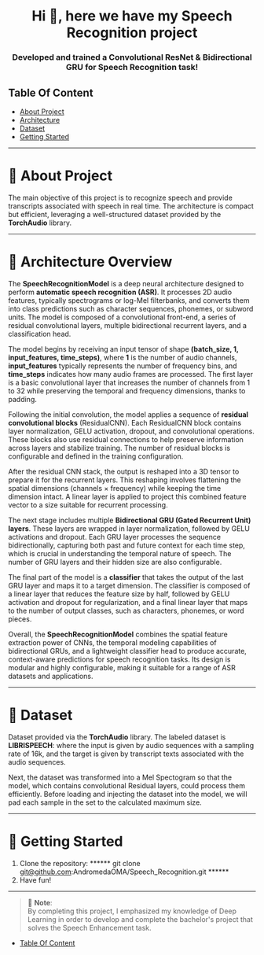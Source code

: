 <h1 align="center">Hi 👋, here we have my Speech Recognition project</h1>
<h3 align="center">Developed and trained a Convolutional ResNet & Bidirectional GRU for Speech Recognition task!</h3>


## Table Of Content
* [About Project](#project)
* [Architecture](#architecture)
* [Dataset](#dataset)
* [Getting Started](#getting-started)

--------------------------------------------------------------------------------
<h1 id="project" align="left">🤖 About Project</h1>

The main objective of this project is to recognize speech and provide transcripts associated with speech in real time. The architecture is compact but efficient, leveraging a well-structured dataset provided by the **TorchAudio** library.

---

<h1 id="architecture" align="left">🧠 Architecture Overview</h1>

The **SpeechRecognitionModel** is a deep neural architecture designed to perform **automatic speech recognition (ASR)**. It processes 2D audio features, typically spectrograms or log-Mel filterbanks, and converts them into class predictions such as character sequences, phonemes, or subword units. The model is composed of a convolutional front-end, a series of residual convolutional layers, multiple bidirectional recurrent layers, and a classification head.

The model begins by receiving an input tensor of shape **(batch_size, 1, input_features, time_steps)**, where **1** is the number of audio channels, **input_features** typically represents the number of frequency bins, and **time_steps** indicates how many audio frames are processed. The first layer is a basic convolutional layer that increases the number of channels from 1 to 32 while preserving the temporal and frequency dimensions, thanks to padding.

Following the initial convolution, the model applies a sequence of **residual convolutional blocks** (ResidualCNN). Each ResidualCNN block contains layer normalization, GELU activation, dropout, and convolutional operations. These blocks also use residual connections to help preserve information across layers and stabilize training. The number of residual blocks is configurable and defined in the training configuration.

After the residual CNN stack, the output is reshaped into a 3D tensor to prepare it for the recurrent layers. This reshaping involves flattening the spatial dimensions (channels × frequency) while keeping the time dimension intact. A linear layer is applied to project this combined feature vector to a size suitable for recurrent processing.

The next stage includes multiple **Bidirectional GRU (Gated Recurrent Unit) layers**. These layers are wrapped in layer normalization, followed by GELU activations and dropout. Each GRU layer processes the sequence bidirectionally, capturing both past and future context for each time step, which is crucial in understanding the temporal nature of speech. The number of GRU layers and their hidden size are also configurable.

The final part of the model is a **classifier** that takes the output of the last GRU layer and maps it to a target dimension. The classifier is composed of a linear layer that reduces the feature size by half, followed by GELU activation and dropout for regularization, and a final linear layer that maps to the number of output classes, such as characters, phonemes, or word pieces.

Overall, the **SpeechRecognitionModel** combines the spatial feature extraction power of CNNs, the temporal modeling capabilities of bidirectional GRUs, and a lightweight classifier head to produce accurate, context-aware predictions for speech recognition tasks. Its design is modular and highly configurable, making it suitable for a range of ASR datasets and applications.

---

<h1 id="dataset" align="left">📄 Dataset</h1>

Dataset provided via the **TorchAudio** library. The labeled dataset is **LIBRISPEECH**: where the input is given by audio sequences with a sampling rate of 16k, and the target is given by transcript texts associated with the audio sequences.

Next, the dataset was transformed into a Mel Spectogram so that the model, which contains convolutional Residual layers, could process them efficiently. Before loading and injecting the dataset into the model, we will pad each sample in the set to the calculated maximum size.

---

<h1 id="getting-started" align="left">🚀 Getting Started</h1>

1. Clone the repository:
****** git clone git@github.com:AndromedaOMA/Speech_Recognition.git ******
2. Have fun!

---

> 📝 **Note**:  
> By completing this project, I emphasized my knowledge of Deep Learning in order to develop and complete the bachelor's project that solves the Speech Enhancement task.

* [Table Of Content](#table-of-content)
